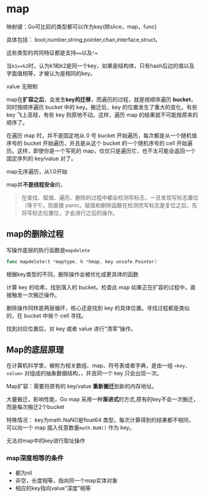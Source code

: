 # map

映射键：Go可比较的类型都可以作为key(除slice，map，func)    

具体包括： bool,number,string,pointer,chan,interface,struct。

这些类型的共同特征都是支持`==`以及`!=`

当`k1==k2`时，认为k1和k2是同一个key，如果是结构体，只有hash后边的值以及字面值相等，才被认为是相同的key。

value 无限制

map在**扩容之后**，会发生**key的迁移**，而遍历的过程，就是按顺序遍历 **bucket**，同时按顺序遍历 bucket 中的 key。搬迁后，key 的位置发生了重大的变化，有些 key 飞上高枝，有些 key 则原地不动。这样，遍历 map 的结果就不可能按原来的顺序了。

在遍历 map 时，并不是固定地从 0 号 bucket 开始遍历，每次都是从一个随机值序号的 bucket 开始遍历，并且是从这个 bucket 的一个随机序号的 cell 开始遍历。这样，即使你是一个写死的 map，仅仅只是遍历它，也不太可能会返回一个固定序列的 key/value 对了。

map无序遍历，从1.0开始

map并**不是线程安全**的，

> 在查找、赋值、遍历、删除的过程中都会检测写标志，一旦发现写标志置位（等于1），则直接 panic。赋值和删除函数在检测完写标志是复位之后，先将写标志位置位，才会进行之后的操作。

## map的删除过程

写操作底层的执行函数是`mapdelete`

```go
func mapdelete(t *maptype, h *hmap, key unsafe.Pointer)
```

根据key类型的不同，删除操作会被优化成更具体的函数

计算 key 的哈希，找到落入的 bucket。检查此 map 如果正在扩容的过程中，直接触发一次搬迁操作。

删除操作同样是两层循环，核心还是找到 key 的具体位置。寻找过程都是类似的，在 bucket 中挨个 cell 寻找。

找到对应位置后，对 key 或者 value 进行“清零”操作。

## Map的底层原理

在计算机科学里，被称为相关数组、map、符号表或者字典，是由一组 `<key, value>` 对组成的抽象数据结构，，并且同一个 key 只会出现一次。

Map扩容：需要将原有的 key/value **重新搬迁**到新的内存地址。

大量搬迁，影响性能，Go map 采用一种**渐进式**的方式,原有的key不会一次搬迁，而是每次搬迁2个bucket

特殊情况： key为math.NaN()是float64 类型，每次计算得到的结果都不相同，可以向一个 map 插入任意数量`math.NaN()` 作为 key。

无法对map中的key进行取址操作

### map深度相等的条件

- 都为nil
- 非空，长度相等，指向同一个map实体对象
- 相应的key指向value”深度”相等























